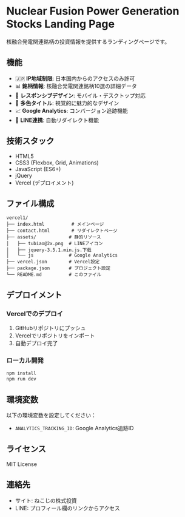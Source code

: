 # Nuclear Fusion Power Generation Stocks Landing Page

核融合発電関連銘柄の投資情報を提供するランディングページです。

## 機能

- 🇯🇵 **IP地域制限**: 日本国内からのアクセスのみ許可
- 📊 **銘柄情報**: 核融合発電関連銘柄10選の詳細データ
- 📱 **レスポンシブデザイン**: モバイル・デスクトップ対応
- 🎨 **多色タイトル**: 視覚的に魅力的なデザイン
- 📈 **Google Analytics**: コンバージョン追跡機能
- 🔗 **LINE連携**: 自動リダイレクト機能

## 技術スタック

- HTML5
- CSS3 (Flexbox, Grid, Animations)
- JavaScript (ES6+)
- jQuery
- Vercel (デプロイメント)

## ファイル構成

```
vercel1/
├── index.html          # メインページ
├── contact.html        # リダイレクトページ
├── assets/            # 静的リソース
│   ├── tubiao@2x.png  # LINEアイコン
│   ├── jquery-3.5.1.min.js.下载
│   └── js             # Google Analytics
├── vercel.json        # Vercel設定
├── package.json       # プロジェクト設定
└── README.md          # このファイル
```

## デプロイメント

### Vercelでのデプロイ

1. GitHubリポジトリにプッシュ
2. Vercelでリポジトリをインポート
3. 自動デプロイ完了

### ローカル開発

```bash
npm install
npm run dev
```

## 環境変数

以下の環境変数を設定してください：

- `ANALYTICS_TRACKING_ID`: Google Analytics追跡ID

## ライセンス

MIT License

## 連絡先

- サイト: ねこじの株式投資
- LINE: プロフィール欄のリンクからアクセス
